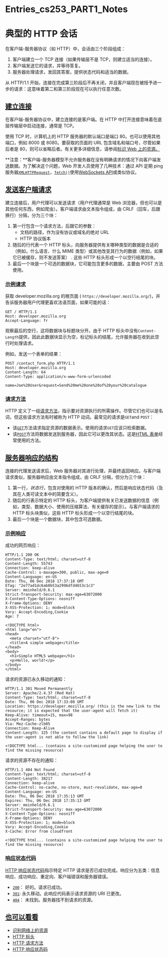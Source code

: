 # Entries_cs253_PART1_Notes

# 典型的 HTTP 会话

在客户端-服务器协议（如 HTTP）中，会话由三个阶段组成：

1. 客户端建立一个 TCP 连接（如果传输层不是 TCP，则建立适当的连接）。
2. 客户端发送它的请求，并等待答复。
3. 服务器处理请求，发回其答案，提供状态代码和适当的数据。

从 HTTP/1.1 开始，连接在完成第三阶段后不再关闭，并且客户端现在被授予进一步的请求：这意味着第二和第三阶段现在可以执行任意次数。

## [建立连接](https://developer.mozilla.org/en-US/docs/Web/HTTP/Session#establishing_a_connection)

在客户端-服务器协议中，建立连接的是客户端。在 HTTP 中打开连接意味着在底层传输层中启动连接，通常是 TCP。

使用 TCP 时，计算机上的 HTTP 服务器的默认端口是端口 80。也可以使用其他端口，例如 8000 或 8080。要获取的页面的 URL 包含域名和端口号，尽管如果后者是 80，则可以省略后者。有关更多详细信息，请参阅[标识 Web 上的资源。](https://developer.mozilla.org/en-US/docs/Web/HTTP/Basics_of_HTTP/Identifying_resources_on_the_Web)

**注意：**客户端-服务器模型不允许服务器在没有明确请求的情况下向客户端发送数据。为了解决这个问题，Web 开发人员使用了几种技术：通过 API 定期 ping 服务器[`XMLHTTPRequest`](https://developer.mozilla.org/en-US/docs/Web/API/XMLHttpRequest)，[`fetch()`](https://developer.mozilla.org/en-US/docs/Web/API/fetch)使用[WebSockets API](https://developer.mozilla.org/en-US/docs/Web/API/WebSockets_API)或类似协议。

## [发送客户端请求](https://developer.mozilla.org/en-US/docs/Web/HTTP/Session#sending_a_client_request)

建立连接后，用户代理可以发送请求（用户代理通常是 Web 浏览器，但也可以是其他任何东西，例如爬虫）。客户端请求由文本指令组成，由 CRLF（回车，后跟换行）分隔，分为三个块：

1. 第一行包含一个请求方法，后跟它的参数：
   - 文档的路径，作为没有协议或域名的绝对 URL
   - HTTP 协议版本
2. 随后的行代表一个 HTTP 标头，向服务器提供有关哪种类型的数据是合适的（例如，什么语言、什么 MIME 类型）或其他改变其行为的数据（例如，如果它已被缓存，则不发送答案） . 这些 HTTP 标头形成一个以空行结尾的块。
3. 最后一个块是一个可选的数据块，它可能包含更多的数据，主要由 POST 方法使用。

### [示例请求](https://developer.mozilla.org/en-US/docs/Web/HTTP/Session#example_requests)

获取 developer.mozilla.org 的根页面 ( `https://developer.mozilla.org/`)，并告诉服务器用户代理更喜欢法语页面，如果可能的话：

```
GET / HTTP/1.1
Host: developer.mozilla.org
Accept-Language: fr
```

观察最后的空行，这将数据块与标题块分开。由于 HTTP 标头中没有`Content-Length`提供，因此此数据块显示为空，标记标头的结尾，允许服务器在收到此空行时处理请求。

例如，发送一个表单的结果：

```
POST /contact_form.php HTTP/1.1
Host: developer.mozilla.org
Content-Length: 64
Content-Type: application/x-www-form-urlencoded

name=Joe%20User&request=Send%20me%20one%20of%20your%20catalogue
```

### [请求方法](https://developer.mozilla.org/en-US/docs/Web/HTTP/Session#request_methods)

HTTP 定义了一组[请求方法](https://developer.mozilla.org/en-US/docs/Web/HTTP/Methods)，指示要对资源执行的所需操作。尽管它们也可以是名词，但这些请求方法有时被称为 HTTP 动词。最常见的请求是`GET`and `POST`：

- 该[`GET`](https://developer.mozilla.org/en-US/docs/Web/HTTP/Methods/GET)方法请求指定资源的数据表示。使用的请求`GET`应该只检索数据。
- 该[`POST`](https://developer.mozilla.org/en-US/docs/Web/HTTP/Methods/POST)方法将数据发送到服务器，因此它可以更改其状态。这是[HTML 表单](https://developer.mozilla.org/en-US/docs/Learn/Forms)经常使用的方法。

## [服务器响应的结构](https://developer.mozilla.org/en-US/docs/Web/HTTP/Session#structure_of_a_server_response)

连接的代理发送请求后，Web 服务器对其进行处理，并最终返回响应。与客户端请求类似，服务器响应由文本指令组成，由 CRLF 分隔，但分为三个块：

1. 第一行，*状态行*，包含对使用的 HTTP 版本的确认，然后是响应状态代码（及其在人类可读文本中的简要含义）。
2. 随后的行表示特定的 HTTP 标头，为客户端提供有关已发送数据的信息（例如，类型、数据大小、使用的压缩算法、有关缓存的提示）。与客户端请求的 HTTP 标头块类似，这些 HTTP 标头形成一个以空行结尾的块。
3. 最后一个块是一个数据块，其中包含可选数据。

### [示例响应](https://developer.mozilla.org/en-US/docs/Web/HTTP/Session#example_responses)

成功的网页响应：

```
HTTP/1.1 200 OK
Content-Type: text/html; charset=utf-8
Content-Length: 55743
Connection: keep-alive
Cache-Control: s-maxage=300, public, max-age=0
Content-Language: en-US
Date: Thu, 06 Dec 2018 17:37:18 GMT
ETag: "2e77ad1dc6ab0b53a2996dfd4653c1c3"
Server: meinheld/0.6.1
Strict-Transport-Security: max-age=63072000
X-Content-Type-Options: nosniff
X-Frame-Options: DENY
X-XSS-Protection: 1; mode=block
Vary: Accept-Encoding,Cookie
Age: 7

<!DOCTYPE html>
<html lang="en">
<head>
  <meta charset="utf-8">
  <title>A simple webpage</title>
</head>
<body>
  <h1>Simple HTML5 webpage</h1>
  <p>Hello, world!</p>
</body>
</html>
```

请求的资源已永久移动的通知：

```
HTTP/1.1 301 Moved Permanently
Server: Apache/2.4.37 (Red Hat)
Content-Type: text/html; charset=utf-8
Date: Thu, 06 Dec 2018 17:33:08 GMT
Location: https://developer.mozilla.org/ (this is the new link to the resource; it is expected that the user-agent will fetch it)
Keep-Alive: timeout=15, max=98
Accept-Ranges: bytes
Via: Moz-Cache-zlb05
Connection: Keep-Alive
Content-Length: 325 (the content contains a default page to display if the user-agent is not able to follow the link)

<!DOCTYPE html... (contains a site-customized page helping the user to find the missing resource)
```

请求的资源不存在的通知：

```
HTTP/1.1 404 Not Found
Content-Type: text/html; charset=utf-8
Content-Length: 38217
Connection: keep-alive
Cache-Control: no-cache, no-store, must-revalidate, max-age=0
Content-Language: en-US
Date: Thu, 06 Dec 2018 17:35:13 GMT
Expires: Thu, 06 Dec 2018 17:35:13 GMT
Server: meinheld/0.6.1
Strict-Transport-Security: max-age=63072000
X-Content-Type-Options: nosniff
X-Frame-Options: DENY
X-XSS-Protection: 1; mode=block
Vary: Accept-Encoding,Cookie
X-Cache: Error from cloudfront

<!DOCTYPE html... (contains a site-customized page helping the user to find the missing resource)
```

### [响应状态代码](https://developer.mozilla.org/en-US/docs/Web/HTTP/Session#response_status_codes)

[HTTP 响应状态代码](https://developer.mozilla.org/en-US/docs/Web/HTTP/Status)指示特定 HTTP 请求是否已成功完成。响应分为五类：信息响应、成功响应、重定向、客户端错误和服务器错误。

- [`200`](https://developer.mozilla.org/en-US/docs/Web/HTTP/Status/200)： 好的。请求已成功。
- [`301`](https://developer.mozilla.org/en-US/docs/Web/HTTP/Status/301): 永久移动。此响应代码表示请求资源的 URI 已更改。
- [`404`](https://developer.mozilla.org/en-US/docs/Web/HTTP/Status/404)： 未找到。服务器找不到请求的资源。

## [也可以看看](https://developer.mozilla.org/en-US/docs/Web/HTTP/Session#see_also)

- [识别网络上的资源](https://developer.mozilla.org/en-US/docs/Web/HTTP/Basics_of_HTTP/Identifying_resources_on_the_Web)
- [HTTP 标头](https://developer.mozilla.org/en-US/docs/Web/HTTP/Headers)
- [HTTP 请求方法](https://developer.mozilla.org/en-US/docs/Web/HTTP/Methods)
- [HTTP 响应状态码](https://developer.mozilla.org/en-US/docs/Web/HTTP/Status)
